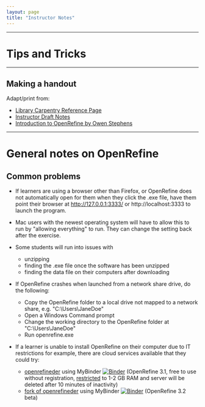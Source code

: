 ```yaml
---
layout: page
title: "Instructor Notes"
---
```


____
# Tips and Tricks

____
## Making a handout

Adapt/print from:  

* [Library Carpentry Reference Page](https://librarycarpentry.org/lc-open-refine/reference.html)
* [Instructor Draft Notes](https://github.com/LibraryCarpentry/lc-open-refine/blob/gh-pages/files/draft-instructor-notes.md)
* [Introduction to OpenRefine by Owen Stephens](http://www.meanboyfriend.com/overdue_ideas/wp-content/uploads/2014/11/Introduction-to-OpenRefine-handout-CC-BY.pdf)

____
# General notes on OpenRefine

## Common problems

* If learners are using a browser other than Firefox, or OpenRefine does not automatically open for them when they click the .exe file, have them point their browser at http://127.0.0.1:3333/ or http://localhost:3333 to launch the program.

* Mac users with the newest operating system will have to allow this to run by "allowing everything" to run. They can change the setting back after the exercise.

* Some students will run into issues with
  - unzipping
  - finding the .exe file once the software has been unzipped
  - finding the data file on their computers after downloading
  
* If OpenRefine crashes when launched from a network share drive, do the following:
  - Copy the OpenRefine folder to a local drive not mapped to a network share, e.g. "C:\Users\JaneDoe"
  - Open a Windows Command prompt
  - Change the working directory to the OpenRefine folder at "C:\Users\JaneDoe"
  - Run openrefine.exe

* If a learner is unable to install OpenRefine on their computer due to IT restrictions for example, there are cloud services available that they could try:
  - [openrefineder](https://github.com/betatim/openrefineder/) using MyBinder [![Binder](https://mybinder.org/badge.svg)](https://mybinder.org/v2/gh/betatim/openrefineder/master?urlpath=%2Fopenrefine) (OpenRefine 3.1, free to use without registration, [restricted](https://mybinder.readthedocs.io/en/latest/faq.html#how-much-memory-am-i-given-when-using-binder) to 1-2 GB RAM and server will be deleted after 10 minutes of inactivity)
  - [fork of openrefineder](https://github.com/wetneb/openrefineder) using MyBinder [![Binder](https://mybinder.org/badge.svg)](https://mybinder.org/v2/gh/wetneb/openrefineder/master?urlpath=%2Fopenrefine) (OpenRefine 3.2 beta)
